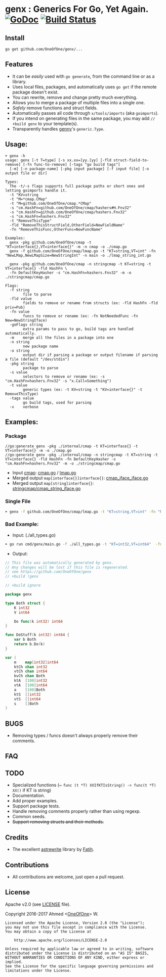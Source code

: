 # genx : Generics For Go, Yet Again. [![GoDoc](https://godoc.org/github.com/OneOfOne/genx?status.svg)](https://godoc.org/github.com/OneOfOne/genx) [![Build Status](https://travis-ci.org/OneOfOne/genx.svg?branch=master)](https://travis-ci.org/OneOfOne/genx)

## Install

	go get github.com/OneOfOne/genx/...

## Features
* It can be *easily* used with `go generate`, from the command line or as a library.
* Uses local files, packages, and automatically uses `go get` if the remote package doesn't exist.
* You can rewrite, remove and change pretty much everything.
* Allows you to merge a package of multiple files into a single one.
* *Safely* remove functions and struct fields.
* Automatically passes all code through `x/tools/imports` (aka `goimports`).
* If you intend on generating files in the same package, you may add `// +build genx` to your template(s).
* Transparently handles [genny](https://github.com/cheekybits/genny)'s `generic.Type`.

## Usage:
```
➤ genx -h
usage: genx [-t T=type] [-s xx.xx=[yy.]yy] [-fld struct-field-to-remove] [-fn func-to-remove] [-tags "go build tags"]
  [-m] [-n package-name] [-pkg input package] [-f input file] [-o output file or dir]

Types:
  The -t/-s flags supports full package paths or short ones and letting goimports handle it.
  -t "KV=string
  -t "M=*cmap.CMap"
  -t "M=github.com/OneOfOne/cmap.*CMap"
  -s "cm.HashFn=github.com/OneOfOne/cmap/hashers#H.Fnv32"
  -s "cm.HashFn=github.com/OneOfOne/cmap/hashers.Fnv32"
  -s "cm.HashFn=hashers.Fnv32"
  -t "RemoveThisType"
  -fld "RemoveThisStructField,OtherField=NewFieldName"
  -fn "RemoveThisFunc,OtherFunc=NewFuncName"

Examples:
  genx -pkg github.com/OneOfOne/cmap -t "KT=interface{},VT=interface{}" -m -n cmap -o ./cmap.go
  genx -f github.com/OneOfOne/cmap/lmap.go -t "KT=string,VT=int" -fn "NewLMap,NewLMapSize=NewStringInt" -n main -o ./lmap_string_int.go

  genx -pkg github.com/OneOfOne/cmap -n stringcmap -t KT=string -t VT=interface{} -fld HashFn \
  -fn DefaultKeyHasher -s "cm.HashFn=hashers.Fnv32" -m -o ./stringcmap/cmap.go

Flags:
  -f string
    	file to parse
  -fld value
    	fields to remove or rename from structs (ex: -fld HashFn -fld priv=Pub)
  -fn value
    	funcs to remove or rename (ex: -fn NotNeededFunc -fn New=NewStringIface)
  -goFlags string
    	extra params to pass to go, build tags are handled automatically.
  -m	merge all the files in a package into one
  -n string
    	new package name
  -o string
    	output dir if parsing a package or output filename if parsing a file (default "/dev/stdin")
  -pkg string
    	package to parse
  -s value
    	selectors to remove or rename (ex: -s "cm.HashFn=hashers.Fnv32" -s "x.Call=Something")
  -t value
    	generic types (ex: -t KV=string -t "KV=interface{}" -t RemoveThisType)
  -tags value
    	go build tags, used for parsing
  -v	verbose
```

## Examples:
### Package

```
//go:generate genx -pkg ./internal/cmap -t KT=interface{} -t VT=interface{} -m -o ./cmap.go
//go:generate genx -pkg ./internal/cmap -n stringcmap -t KT=string -t VT=interface{} -fld HashFn -fn DefaultKeyHasher -s "cm.HashFn=hashers.Fnv32" -m -o ./stringcmap/cmap.go
```
* Input [cmap](https://github.com/OneOfOne):  [cmap.go](https://github.com/OneOfOne/cmap/blob/3fb721a1b164344c17355d77881bf4acda3d752c/cmap.go) / [lmap.go](https://github.com/OneOfOne/cmap/blob/3fb721a1b164344c17355d77881bf4acda3d752c/lmap.go)
* Merged output `map[interface{}]interface{}`: [cmap_iface_iface.go](https://github.com/OneOfOne/cmap/blob/3fb721a1b164344c17355d77881bf4acda3d752c/cmap_iface_iface.go)
* Merged output `map[string]interface{}`: [stringcmap/cmap_string_iface.go](https://github.com/OneOfOne/cmap/blob/3fb721a1b164344c17355d77881bf4acda3d752c/stringcmap/cmap_string_iface.go)

### Single File
```bash
➤ genx -f github.com/OneOfOne/cmap/lmap.go -t "KT=string,VT=int" -fn "NewLMap,NewLMapSize=NewStringInt" -n main -v -o ./lmap_string_int.go
```

### Bad Example:

* Input: (./all_types.go)

```bash
➤ go run cmd/genx/main.go -f ./all_types.go -t "KT=int32,VT=int64"  -fn RemoveMe,RemoveMe2 -fld RemoveMeToo -fld Call=Do
```

* Output:
```go
// This file was automatically generated by genx.
// Any changes will be lost if this file is regenerated.
// see https://github.com/OneOfOne/genx
// +build !genx

// +build ignore

package genx

type Both struct {
	K int32
	V int64

	Do func(k int32) int64
}

func DoStuff(k int32) int64 {
	var b Both
	return b.Do(k)
}

var (
	m    map[int32]int64
	ktCh chan int32
	vtCh chan int64
	kvCh chan Both
	ktA  [100]int32
	vtA  [100]int64
	a    [100]Both
	ktS  []int32
	vtS  []int64
	s    []Both
)
```
## BUGS
* Removing types / funcs doesn't always properly remove their comments.

## FAQ
## TODO
* Specialized functions (~ `func (t *T) XXIfKTIsString() -> func(t *T) XX()` if KT is string)
* Documentation.
* Add proper examples.
* Support package tests.
* Handle removing comments properly rather than using regexp.
* Common seeds.
* ~~Support removing structs and their methods.~~

## Credits
* The excellent [astrewrite](https://github.com/fatih/astrewrite) library by [Fatih](https://github.com/fatih).

## Contributions
* All contributions are welcome, just open a pull request.

## License

Apache v2.0 (see [LICENSE](https://github.com/OneOfOne/genx/blob/master/LICENSE) file).

Copyright 2016-2017 Ahmed <[OneOfOne](https://github.com/OneOfOne/)> W.

	Licensed under the Apache License, Version 2.0 (the "License");
	you may not use this file except in compliance with the License.
	You may obtain a copy of the License at

		http://www.apache.org/licenses/LICENSE-2.0

	Unless required by applicable law or agreed to in writing, software
	distributed under the License is distributed on an "AS IS" BASIS,
	WITHOUT WARRANTIES OR CONDITIONS OF ANY KIND, either express or implied.
	See the License for the specific language governing permissions and
	limitations under the License.
